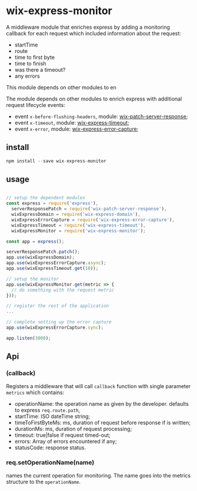 # wix-express-monitor

A middleware module that enriches express by adding a monitoring callback for each request which included information about the request:
 - startTime
 - route
 - time to first byte
 - time to finish
 - was there a timeout?
 - any errors

This module depends on other modules to en

The module depends on other modules to enrich express with additional request lifecycle events:
 - event `x-before-flushing-headers`, module: [wix-patch-server-response](../wix-patch-server-response);
 - event `x-timeout`, module: [wix-express-timeout](../wix-express-timeout);
 - event `x-error`, module: [wix-express-error-capture](../wix-express-error-capture); 

## install

```javascript
npm install --save wix-express-monitor
```

## usage

```js

// setup the dependent modules
const express = require('express'), 
  serverResponsePatch = require('wix-patch-server-response'),
  wixExpressDomain = require('wix-express-domain'),
  wixExpressErrorCapture = require('wix-express-error-capture'),
  wixExpressTimeout = require('wix-express-timeout'),
  wixExpressMonitor = require('wix-express-monitor');

const app = express();

serverResponsePatch.patch();
app.use(wixExpressDomain);
app.use(wixExpressErrorCapture.async);
app.use(wixExpressTimeout.get(10));

// setup the monitor
app.use(wixExpressMonitor.get(metric => {
  // do something with the request metric
}));

// register the rest of the application
...

// complete setting up the error capture
app.use(wixExpressErrorCapture.sync);

app.listen(3000);
```

## Api

### (callback)
Registers a middleware that will call `callback` function with single parameter `metrics` which contains:
 - operationName: the operation name as given by the developer. defaults to express `req.route.path`,
 - startTime: ISO dateTime string;
 - timeToFirstByteMs: ms, duration of request before response if is written;
 - durationMs: ms, duration of request processing;
 - timeout: true|false if request timed-out;
 - errors: Array of errors encountered if any;
 - statusCode: response status.

### req.setOperationName(name)
names the current operation for monitoring. The name goes into the metrics structure to the `operationName`.
